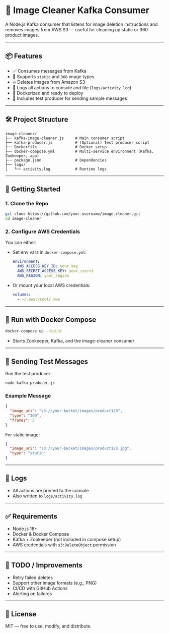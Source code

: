 
# 🧹 Image Cleaner Kafka Consumer

A Node.js Kafka consumer that listens for image deletion instructions and removes images from AWS S3 — useful for cleaning up static or 360 product images.

---

## 📦 Features

- ✅ Consumes messages from Kafka
- 🧠 Supports `static` and `360` image types
- 🔥 Deletes images from Amazon S3
- 📄 Logs all actions to console and file (`logs/activity.log`)
- 🐳 Dockerized and ready to deploy
- 🧪 Includes test producer for sending sample messages

---

## 🛠 Project Structure

```
image-cleaner/
├── kafka-image-cleaner.js     # Main consumer script
├── kafka-producer.js          # (Optional) Test producer script
├── Dockerfile                 # Docker setup
├── docker-compose.yml         # Multi-service environment (Kafka, Zookeeper, app)
├── package.json               # Dependencies
├── logs/
│   └── activity.log           # Runtime logs
```

---

## 🚀 Getting Started

### 1. Clone the Repo

```bash
git clone https://github.com/your-username/image-cleaner.git
cd image-cleaner
```

### 2. Configure AWS Credentials

You can either:

- Set env vars in `docker-compose.yml`:
  ```yaml
  environment:
    AWS_ACCESS_KEY_ID: your_key
    AWS_SECRET_ACCESS_KEY: your_secret
    AWS_REGION: your_region
  ```

- Or mount your local AWS credentials:
  ```yaml
  volumes:
    - ~/.aws:/root/.aws
  ```

---

## 🐳 Run with Docker Compose

```bash
docker-compose up --build
```

- Starts Zookeeper, Kafka, and the image-cleaner consumer

---

## 📩 Sending Test Messages

Run the test producer:

```bash
node kafka-producer.js
```

### Example Message

```json
{
  "image_uri": "s3://your-bucket/images/product123",
  "type": "360",
  "frames": 5
}
```

For static image:

```json
{
  "image_uri": "s3://your-bucket/images/product123.jpg",
  "type": "static"
}
```

---

## 📝 Logs

- All actions are printed to the console
- Also written to `logs/activity.log`

---

## ✅ Requirements

- Node.js 18+
- Docker & Docker Compose
- Kafka + Zookeeper (not included in compose setup)
- AWS credentials with `s3:DeleteObject` permission

---

## 📌 TODO / Improvements

- Retry failed deletes
- Support other image formats (e.g., PNG)
- CI/CD with GitHub Actions
- Alerting on failures

---

## 📄 License

MIT — free to use, modify, and distribute.
